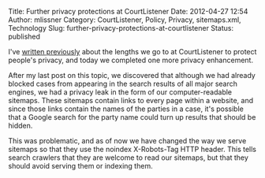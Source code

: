 Title: Further privacy protections at CourtListener
Date: 2012-04-27 12:54
Author: mlissner
Category: CourtListener, Policy, Privacy, sitemaps.xml, Technology
Slug: further-privacy-protections-at-courtlistener
Status: published

I've [written
previously](http://michaeljaylissner.com/blog/respecting-privacy-while-providing-hundreds-of-thousands-of-public-documents)
about the lengths we go to at CourtListener to protect people's privacy,
and today we completed one more privacy enhancement.

After my last post on this topic, we discovered that although we had
already blocked cases from appearing in the search results of all major
search engines, we had a privacy leak in the form of our
computer-readable sitemaps. These sitemaps contain links to every page
within a website, and since those links contain the names of the parties
in a case, it's possible that a Google search for the party name could
turn up results that should be hidden.

This was problematic, and as of now we have changed the way we serve
sitemaps so that they use the noindex X-Robots-Tag HTTP header. This
tells search crawlers that they are welcome to read our sitemaps, but
that they should avoid serving them or indexing them.

